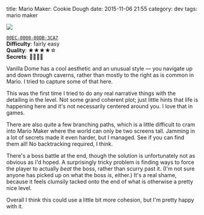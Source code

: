 title: Mario Maker: Cookie Dough
date: 2015-11-06 21:55
category: dev
tags: mario maker

<div class="prose-full-illustration">
<img src="/dev/media/mario-maker/cookie-dough.jpg">
</div>

[`00EC-0000-00DB-3CA7`](https://supermariomakerbookmark.nintendo.net/courses/00EC-0000-00DB-3CA7)  
**Difficulty**: fairly easy  
**Quality**: ★★★★☆  
**Secrets**: 🍄🍄🍄🍄

Vanilla Dome has a cool aesthetic and an unusual style — you navigate up and down through caverns, rather than mostly to the right as is common in Mario.  I tried to capture some of that here.

This was the first time I tried to do any real narrative things with the detailing in the level.  Not some grand coherent plot; just little hints that life is happening here and it's not necessarily centered around you.  I love that in games.

There are also quite a few branching paths, which is a little difficult to cram into Mario Maker where the world can only be two screens tall.  Jamming in a lot of secrets made it even harder, but I managed.  See if you can find them all!  No backtracking required, I think.

There's a boss battle at the end, though the solution is unfortunately not as obvious as I'd hoped.  A surprisingly tricky problem is finding ways to force the player to actually _beat_ the boss, rather than scurry past it.  (I'm not sure anyone has picked up on what the boss _is_, either.)  It's a real shame, because it feels clumsily tacked onto the end of what is otherwise a pretty nice level.

Overall I think this could use a little bit more cohesion, but I'm pretty happy with it.
